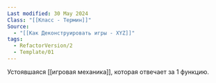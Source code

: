 ```yaml
---
Last modified: 30 May 2024
Class: "[[Класс - Термин]]"
Source:
  - "[[Как Деконструировать игры - XYZ]]"
tags:
  - RefactorVersion/2
  - Template/01
---
```

Устоявшаяся [[игровая механика]], которая отвечает за 1 функцию.


